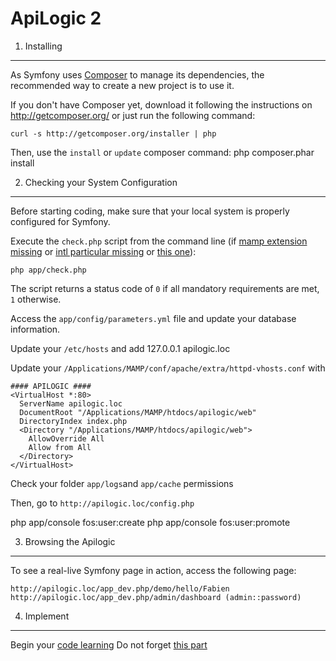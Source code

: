 ApiLogic 2
==========

1) Installing
-------------

As Symfony uses [Composer][1] to manage its dependencies, the recommended way
to create a new project is to use it.

If you don't have Composer yet, download it following the instructions on
http://getcomposer.org/ or just run the following command:

    curl -s http://getcomposer.org/installer | php

Then, use the `install` or `update` composer command:
    php composer.phar install

2) Checking your System Configuration
-------------------------------------

Before starting coding, make sure that your local system is properly
configured for Symfony.

Execute the `check.php` script from the command line (if [mamp extension missing][2] or [intl particular missing][3] or [this one][4]):

    php app/check.php

The script returns a status code of `0` if all mandatory requirements are met,
`1` otherwise.

Access the `app/config/parameters.yml` file and update your database information.

Update your `/etc/hosts` and add
    127.0.0.1 apilogic.loc

Update your `/Applications/MAMP/conf/apache/extra/httpd-vhosts.conf` with

    #### APILOGIC ####
    <VirtualHost *:80>
      ServerName apilogic.loc
      DocumentRoot "/Applications/MAMP/htdocs/apilogic/web"
      DirectoryIndex index.php
      <Directory "/Applications/MAMP/htdocs/apilogic/web">
        AllowOverride All
        Allow from All
      </Directory>
    </VirtualHost>

Check your folder `app/logs`and `app/cache` permissions

Then, go to `http://apilogic.loc/config.php`

  php app/console fos:user:create
  php app/console fos:user:promote

3) Browsing the Apilogic
--------------------------------

To see a real-live Symfony page in action, access the following page:

    http://apilogic.loc/app_dev.php/demo/hello/Fabien
    http://apilogic.loc/app_dev.php/admin/dashboard (admin::password)

4) Implement
--------------------------------

Begin your [code learning][5] 
Do not forget [this part][6]

[1]:  http://getcomposer.org/
[2]:  http://stackoverflow.com/a/14135950
[3]:  http://thoomtech.com/post/15366294744/mamp-intl-lion
[4]:  http://sunny.chotai.uk.com/?p=2
[5]:  http://symfony.com/doc/master/book/page_creation.html
[6]:  http://sonata-project.org/bundles/admin/2-1/doc/reference/security.html#usage